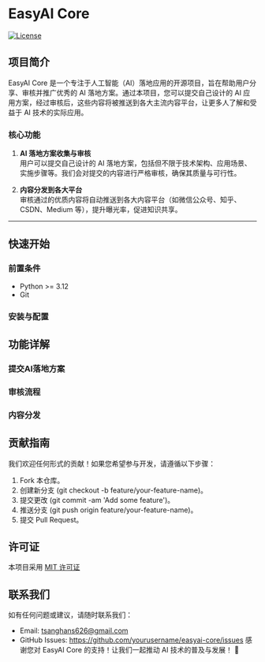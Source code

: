 # EasyAI Core

[![License](https://img.shields.io/badge/license-MIT-blue.svg)](LICENSE)

## 项目简介

EasyAI Core 是一个专注于人工智能（AI）落地应用的开源项目，旨在帮助用户分享、审核并推广优秀的 AI 落地方案。通过本项目，您可以提交自己设计的 AI 应用方案，经过审核后，这些内容将被推送到各大主流内容平台，让更多人了解和受益于 AI 技术的实际应用。

### 核心功能

1. **AI 落地方案收集与审核**  
   用户可以提交自己设计的 AI 落地方案，包括但不限于技术架构、应用场景、实施步骤等。我们会对提交的内容进行严格审核，确保其质量与可行性。

2. **内容分发到各大平台**  
   审核通过的优质内容将自动推送到各大内容平台（如微信公众号、知乎、CSDN、Medium 等），提升曝光率，促进知识共享。

---

## 快速开始

### 前置条件

- Python >= 3.12
- Git

### 安装与配置


## 功能详解
### 提交AI落地方案
### 审核流程
### 内容分发

## 贡献指南
我们欢迎任何形式的贡献！如果您希望参与开发，请遵循以下步骤：
1. Fork 本仓库。
2. 创建新分支 (git checkout -b feature/your-feature-name)。
3. 提交更改 (git commit -am 'Add some feature')。
4. 推送分支 (git push origin feature/your-feature-name)。
5. 提交 Pull Request。

## 许可证
本项目采用 [MIT 许可证](LICENSE)

## 联系我们
如有任何问题或建议，请随时联系我们：
- Email: tsanghans626@gmail.com
- GitHub Issues: https://github.com/yourusername/easyai-core/issues
感谢您对 EasyAI Core 的支持！让我们一起推动 AI 技术的普及与发展！ 🚀